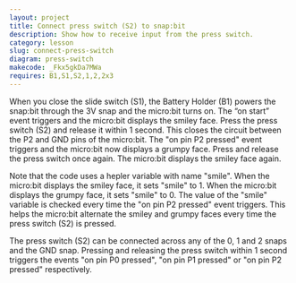 ```yaml
---
layout: project
title: Connect press switch (S2) to snap:bit
description: Show how to receive input from the press switch.
category: lesson
slug: connect-press-switch
diagram: press-switch
makecode: _Fkx5gkDa7MWa
requires: B1,S1,S2,1,2,2x3
---
```


When you close the slide switch (S1), the Battery Holder (B1) powers the snap:bit through the 3V snap and the micro:bit turns on. The “on start” event triggers and the micro:bit displays the smiley face. Press the press switch (S2) and release it within 1 second. This closes the circuit between the P2 and GND pins of the micro:bit. The "on pin P2 pressed" event triggers and the micro:bit now displays a grumpy face. Press and release the press switch once again. The micro:bit displays the smiley face again.

Note that the code uses a hepler variable with name "smile". When the micro:bit displays the smiley face, it sets "smile" to 1. When the micro:bit displays the grumpy face, it sets "smile" to 0. The value of the "smile" variable is checked every time the "on pin P2 pressed" event triggers. This helps the micro:bit alternate the smiley and grumpy faces every time the press switch (S2) is pressed.

The press switch (S2) can be connected across any of the 0, 1 and 2 snaps and the GND snap. Pressing and releasing the press switch within 1 second triggers the events "on pin P0 pressed", "on pin P1 pressed" or "on pin P2 pressed" respectively.